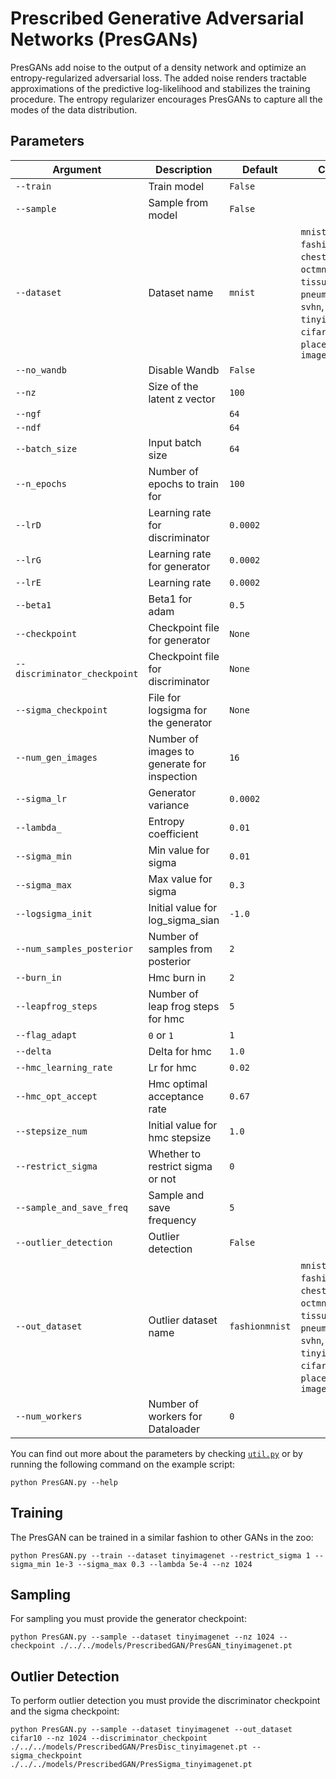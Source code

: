# Prescribed Generative Adversarial Networks (PresGANs)

PresGANs add noise to the output of a density network and optimize an entropy-regularized adversarial loss. The added noise renders tractable approximations of the predictive log-likelihood and stabilizes the training procedure. The entropy regularizer encourages PresGANs to capture all the modes of the data distribution.

## Parameters

| Argument                  | Description                                        | Default  | Choices                                                                                                  |
|---------------------------|----------------------------------------------------|----------|----------------------------------------------------------------------------------------------------------|
| `--train`                 | Train model                                        | `False`  |                                                                                                          |
| `--sample`                | Sample from model                                  | `False`  |                                                                                                          |
| `--dataset`               | Dataset name                                       | `mnist`  | `mnist`, `cifar10`, `fashionmnist`, `chestmnist`, `octmnist`, `tissuemnist`, `pneumoniamnist`, `svhn`, `tinyimagenet`, `cifar100`, `places365`, `dtd`, `imagenet`            |
| `--no_wandb`              | Disable Wandb                                      | `False`  |                                                                                                                                                                              |
| `--nz`                    | Size of the latent z vector                        | `100`    |                                                                                                          |
| `--ngf`                   |                                                    | `64`     |                                                                                                          |
| `--ndf`                   |                                                    | `64`     |                                                                                                          |
| `--batch_size`            | Input batch size                                   | `64`     |                                                                                                          |
| `--n_epochs`              | Number of epochs to train for                      | `100`    |                                                                                                          |
| `--lrD`                   | Learning rate for discriminator                   | `0.0002` |                                                                                                          |
| `--lrG`                   | Learning rate for generator                       | `0.0002` |                                                                                                          |
| `--lrE`                   | Learning rate                                      | `0.0002` |                                                                                                          |
| `--beta1`                 | Beta1 for adam                                     | `0.5`    |                                                                                                          |
| `--checkpoint`            | Checkpoint file for generator                      | `None`   |                                                                                                          |
| `--discriminator_checkpoint` | Checkpoint file for discriminator                | `None`   |                                                                                                          |
| `--sigma_checkpoint`      | File for logsigma for the generator               | `None`   |                                                                                                          |
| `--num_gen_images`        | Number of images to generate for inspection        | `16`     |                                                                                                          |
| `--sigma_lr`              | Generator variance                                 | `0.0002` |                                                                                                          |
| `--lambda_`               | Entropy coefficient                               | `0.01`   |                                                                                                          |
| `--sigma_min`             | Min value for sigma                               | `0.01`   |                                                                                                          |
| `--sigma_max`             | Max value for sigma                               | `0.3`    |                                                                                                          |
| `--logsigma_init`         | Initial value for log_sigma_sian                  | `-1.0`   |                                                                                                          |
| `--num_samples_posterior` | Number of samples from posterior                  | `2`      |                                                                                                          |
| `--burn_in`               | Hmc burn in                                        | `2`      |                                                                                                          |
| `--leapfrog_steps`        | Number of leap frog steps for hmc                 | `5`      |                                                                                                          |
| `--flag_adapt`            | `0` or `1`                                         | `1`      |                                                                                                          |
| `--delta`                 | Delta for hmc                                      | `1.0`    |                                                                                                          |
| `--hmc_learning_rate`     | Lr for hmc                                         | `0.02`   |                                                                                                          |
| `--hmc_opt_accept`        | Hmc optimal acceptance rate                       | `0.67`   |                                                                                                          |
| `--stepsize_num`          | Initial value for hmc stepsize                    | `1.0`    |                                                                                                          |
| `--restrict_sigma`        | Whether to restrict sigma or not                  | `0`      |                                                                                                          |
| `--sample_and_save_freq`  | Sample and save frequency                         | `5`      |                                                                                                          |
| `--outlier_detection`     | Outlier detection                                  | `False`  |                                                                                                          |
| `--out_dataset`           | Outlier dataset name                              | `fashionmnist` | `mnist`, `cifar10`, `fashionmnist`, `chestmnist`, `octmnist`, `tissuemnist`, `pneumoniamnist`, `svhn`, `tinyimagenet`, `cifar100`, `places365`, `dtd`, `imagenet` |
| `--num_workers`   | Number of workers for Dataloader   | `0`     |                                                              |

You can find out more about the parameters by checking [`util.py`](./../src/generativezoo/utils/util.py) or by running the following command on the example script:

    python PresGAN.py --help

## Training

The PresGAN can be trained in a similar fashion to other GANs in the zoo:

    python PresGAN.py --train --dataset tinyimagenet --restrict_sigma 1 --sigma_min 1e-3 --sigma_max 0.3 --lambda 5e-4 --nz 1024

## Sampling

For sampling you must provide the generator checkpoint:

    python PresGAN.py --sample --dataset tinyimagenet --nz 1024 --checkpoint ./../../models/PrescribedGAN/PresGAN_tinyimagenet.pt

## Outlier Detection

To perform outlier detection you must provide the discriminator checkpoint and the sigma checkpoint:

    python PresGAN.py --sample --dataset tinyimagenet --out_dataset cifar10 --nz 1024 --discriminator_checkpoint ./../../models/PrescribedGAN/PresDisc_tinyimagenet.pt --sigma_checkpoint ./../../models/PrescribedGAN/PresSigma_tinyimagenet.pt

